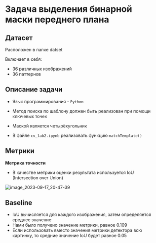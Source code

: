 #  Задача выделения бинарной маски переднего плана
## Датасет
Расположен в папке datset

Включает в себя:
* 36 различных изображений
* 36 паттернов 

## Описание задачи
* Язык программирования - `Python`
* Метод поиска по шаблону должен быть реализован при помощи ключевых точек
* Маской является четырёхугольник 

* В файле `cv_lab2.ipynb` реализовать функцию `matchTemplate()`

## Метрики
**Метрика точности**
* В качестве метрики оценки результата используется IoU (Intersection over Union)

![image_2023-09-17_20-47-39](https://learnopencv.com/wp-content/uploads/2022/12/feature-image-iou-1-1024x292.jpg)

## Baseline
* IoU вычисляется для каждого изображения, затем определяется среднее значение
* Нами было получено значение метрики, равное 0.109
* Если использовать вместо значения метрики детектора всю картинку, то средние значение IoU будет равное  0.05

